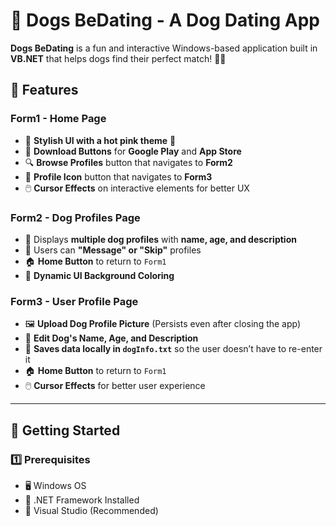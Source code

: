 # 🐶 Dogs BeDating - A Dog Dating App

**Dogs BeDating** is a fun and interactive Windows-based application built in **VB.NET** that helps dogs find their perfect match! 🐾💕

## 🌟 Features

### **Form1 - Home Page**
- 🌸 **Stylish UI with a hot pink theme** 🎨
- 🛒 **Download Buttons** for **Google Play** and **App Store**
- 🔍 **Browse Profiles** button that navigates to **Form2**
- 🐾 **Profile Icon** button that navigates to **Form3**
- 🖱️ **Cursor Effects** on interactive elements for better UX

### **Form2 - Dog Profiles Page**
- 🐶 Displays **multiple dog profiles** with **name, age, and description**
- 💖 Users can **"Message" or "Skip"** profiles
- 🏠 **Home Button** to return to `Form1`
- 🎨 **Dynamic UI Background Coloring**

### **Form3 - User Profile Page**
- 🖼️ **Upload Dog Profile Picture** (Persists even after closing the app)
- 📝 **Edit Dog's Name, Age, and Description**
- 📂 **Saves data locally in `dogInfo.txt`** so the user doesn’t have to re-enter it
- 🏠 **Home Button** to return to `Form1`
- 🖱️ **Cursor Effects** for better user experience

---

## 🚀 Getting Started

### **1️⃣ Prerequisites**
- 🖥️ Windows OS
- 🔧 .NET Framework Installed
- 💾 Visual Studio (Recommended)

  
  
